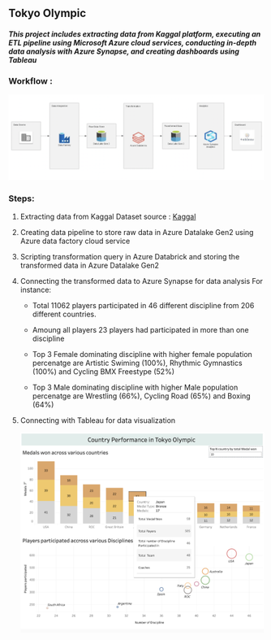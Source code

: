 ## Tokyo Olympic

##### This project includes extracting data from Kaggal platform, executing an ETL pipeline using Microsoft Azure cloud services, conducting in-depth data analysis with Azure Synapse, and creating dashboards using Tableau


### Workflow :

![WorkFlow!](https://github.com/prashantlal56/Tokyo_olympic_DE/blob/main/Image/Screenshot%202024-03-03%20at%2000.10.58.png)

### Steps:
1. Extracting data from Kaggal
   Dataset source : [Kaggal](https://www.kaggle.com/datasets/arjunprasadsarkhel/2021-olympics-in-tokyo )
2. Creating data pipeline to store raw data in Azure Datalake Gen2 using Azure data factory cloud service
3. Scripting transformation query in Azure Databrick and storing the transformed data in Azure Datalake Gen2
4. Connecting the transformed data to Azure Synapse for data analysis
   For instance:
   * Total 11062 players participated in 46 different discipline from 206 different countries.
   * Amoung all players 23 players had participated in more than one discipline
   * Top 3 Female dominating discipline with higher female population percenatge are Artistic Swiming (100%), Rhythmic Gymnastics (100%) and Cycling BMX Freestype (52%)
     
   * Top 3 Male dominating discipline with higher Male population percenatge are Wrestling (66%), Cycling Road (65%) and Boxing (64%)
     
6. Connecting with Tableau for data visualization
   
   ![Tableau](https://github.com/prashantlal56/Tokyo_olympic_DE/blob/main/Image/Screenshot%202024-03-02%20at%2022.12.49.png)
